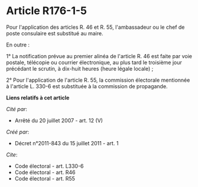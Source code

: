 # Article R176-1-5

Pour l'application des articles R. 46 et R. 55, l'ambassadeur ou le chef de poste consulaire est substitué au maire. 

En outre : 

1° La notification prévue au premier alinéa de l'article R. 46 est faite par voie postale, télécopie ou courrier
électronique, au plus tard le troisième jour précédant le scrutin, à dix-huit heures (heure légale locale) ; 

2° Pour l'application de l'article R. 55, la commission électorale mentionnée à l'article L. 330-6 est substituée à la
commission de propagande.

**Liens relatifs à cet article**

_Cité par_:

  - Arrêté du 20 juillet 2007 - art. 12 (V)

_Créé par_:

  - Décret n°2011-843 du 15 juillet 2011 - art. 1

_Cite_:

  - Code électoral - art. L330-6
  - Code électoral - art. R46
  - Code électoral - art. R55
